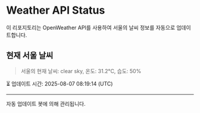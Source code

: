
# Weather API Status

이 리포지토리는 OpenWeather API를 사용하여 서울의 날씨 정보를 자동으로 업데이트합니다.

## 현재 서울 날씨
> 서울의 현재 날씨: clear sky, 온도: 31.2°C, 습도: 50%

⏳ 업데이트 시간: 2025-08-07 08:19:14 (UTC)

---
자동 업데이트 봇에 의해 관리됩니다.
